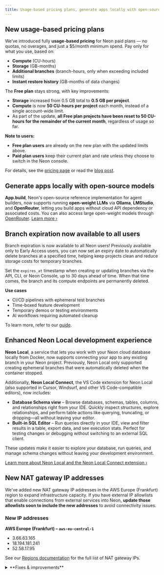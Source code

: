 ```yaml
---
title: Usage-based pricing plans, generate apps locally with open-source models, branch expiration for all users, and more
---
```


## New usage-based pricing plans

We’ve introduced fully **usage-based pricing** for Neon paid plans — no quotas, no overages, and just a $5/month minimum spend. Pay only for what you use, based on:

- **Compute** (CU-hours)
- **Storage** (GB-months)
- **Additional branches** (branch-hours, only when exceeding included limits)
- **Instant restore history** (GB-months of data changes)

The **Free plan** stays strong, with key improvements:

- **Storage** increased from 0.5 GB total to **0.5 GB per project**.
- **Compute** is now **50 CU-hours per project** each month, instead of a single account-wide limit.
- As part of the update, **all Free plan projects have been reset to 50 CU-hours for the remainder of the current month**, regardless of usage so far.

**Note to users:**

- **Free plan users** are already on the new plan with the updated limits above.
- **Paid plan users** keep their current plan and rate unless they choose to switch in the Neon console.

For details, see the [pricing page](https://neon.com/pricing) or read the [blog post](https://neon.com/blog/new-usage-based-pricing).

## Generate apps locally with open-source models

**App.build**, Neon's open-source reference implementation for agent builders, now supports running **open-weight LLMs** via **Ollama**, **LMStudio**, and **OpenRouter**, letting you build apps without cloud API dependency or associated costs. You can also access large open-weight models through [OpenRouter](https://openrouter.ai/). [Learn more ›](https://neon.com/blog/app-build-supports-open-source-models-locally)

## Branch expiration now available to all users

Branch expiration is now available to all Neon users! Previously available only to Early Access users, you can now set an expiry date to automatically delete branches at a specified time, helping keep projects clean and reduce storage costs for temporary branches.

Set the `expires_at` timestamp when creating or updating branches via the API, CLI, or Neon Console, up to 30 days ahead of time. When that time comes, the branch and its compute endpoints are permanently deleted.

**Use cases**

- CI/CD pipelines with ephemeral test branches
- Time-boxed feature development
- Temporary demos or testing environments
- AI workflows requiring automated cleanup

To learn more, refer to our [guide](/docs/guides/branch-expiration).

## Enhanced Neon Local development experience

**Neon Local**, a service that lets you work with your Neon cloud database locally from Docker, now supports connecting your app to any existing branch in your Neon project. Previously, Neon Local only supported creating ephemeral branches that were automatically deleted when the container stopped.

Additionally, **Neon Local Connect**, the VS Code extension for Neon Local (also supported in Cursor, Windsurf, and other VS Code-compatible editors), now includes:

- **Database Schema view** – Browse databases, schemas, tables, columns, and relationships right from your IDE. Quickly inspect structures, explore relationships, and perform table actions like querying, truncating, or dropping—all without leaving your editor.
- **Built-in SQL Editor** – Run queries directly in your IDE, view and filter results in a table, export data, and see execution stats. Perfect for testing changes or debugging without switching to an external SQL client.

These updates make it easier to explore your database, run queries, and manage schema changes without leaving your development environment.

[Learn more about Neon Local and the Neon Local Connect extension ›](/docs/local/neon-local)

## New NAT gateway IP addresses

We've added new NAT gateway IP addresses in the AWS Europe (Frankfurt) region to expand infrastructure capacity. If you have external IP allowlists that enable connections from external services into Neon, **update those allowlists soon to include the new addresses** to avoid connectivity issues.

### New IP addresses

**AWS Europe (Frankfurt) – `aws-eu-central-1`**

- 3.66.63.165
- 18.194.181.241
- 52.58.17.95

See our [Regions documentation](/docs/introduction/regions#aws-nat-gateway-ip-addresses) for the full list of NAT gateway IPs.

<details>

<summary>**Fixes & improvements**</summary>

- **Drizzle Studio update**

  The Drizzle Studio integration that powers the **Tables** page in the Neon Console has been updated to version 1.2.6. For the latest improvements and fixes, see the [Neon Drizzle Studio Integration Changelog](https://github.com/neondatabase/neon-drizzle-studio-changelog/blob/main/CHANGELOG.md)

</details>
